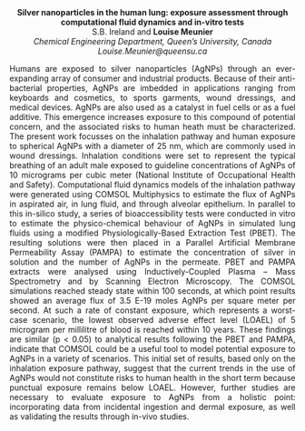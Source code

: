 <center><strong>Silver nanoparticles in the human lung: exposure assessment through computational fluid dynamics and in-vitro tests</strong>

<center>S.B. Ireland and <strong>Louise Meunier</strong>

<center><i>Chemical Engineering Department, Queen’s University, Canada</i>

<center><i>Louise.Meunier@queensu.ca</i>

<p style="text-align:justify">Humans are exposed to silver nanoparticles (AgNPs) through an
ever-expanding array of consumer and industrial products. Because of their anti-bacterial
properties, AgNPs are imbedded in applications ranging from keyboards
and cosmetics, to sports garments, wound dressings, and medical devices.
AgNPs are also used as a catalyst in fuel cells or as a fuel additive.
This emergence increases exposure to this compound of potential concern,
and the associated risks to human heath must be characterized. The
present work focusses on the inhalation pathway and human exposure to
spherical AgNPs with a diameter of 25 nm, which are commonly used in
wound dressings. Inhalation conditions were set to represent the typical
breathing of an adult male exposed to guideline concentrations of AgNPs
of 10 micrograms per cubic meter (National Institute of Occupational
Health and Safety). Computational fluid dynamics models of the
inhalation pathway were generated using COMSOL Multiphysics to estimate
the flux of AgNPs in aspirated air, in lung fluid, and through alveolar
epithelium. In parallel to this in-silico study, a series of
bioaccessibility tests were conducted in vitro to estimate the
physico-chemical behaviour of AgNPs in simulated lung fluids using a
modified Physiologically-Based Extraction Test (PBET). The resulting
solutions were then placed in a Parallel Artificial Membrane
Permeability Assay (PAMPA) to estimate the concentration of silver in
solution and the number of AgNPs in the permeate. PBET and PAMPA
extracts were analysed using Inductively-Coupled Plasma – Mass
Spectrometry and by Scanning Electron Microscopy. The COMSOL simulations
reached steady state within 100 seconds, at which point results showed
an average flux of 3.5 E-19 moles AgNPs per square meter per second. At
such a rate of constant exposure, which represents a worst-case
scenario, the lowest observed adverse effect level (LOAEL) of 5
microgram per millilitre of blood is reached within 10 years. These
findings are similar (p &lt; 0.05) to analytical results following the
PBET and PAMPA, indicate that COMSOL could be a useful tool to model
potential exposure to AgNPs in a variety of scenarios. This initial set
of results, based only on the inhalation exposure pathway, suggest that
the current trends in the use of AgNPs would not constitute risks to
human health in the short term because punctual exposure remains below
LOAEL. However, further studies are necessary to evaluate exposure to
AgNPs from a holistic point: incorporating data from incidental
ingestion and dermal exposure, as well as validating the results through
in-vivo studies.
